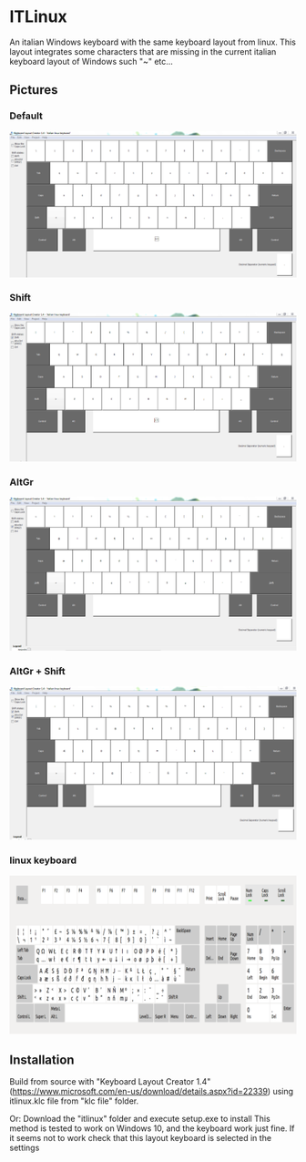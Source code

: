 ITLinux
=======

An italian Windows keyboard with the same keyboard layout from linux.
This layout integrates some characters that are missing in the current italian keyboard layout of Windows such "~" etc...

## Pictures

### Default
![Default](https://raw.githubusercontent.com/Rekrytus/IT_keyboard_linuxlike_for_windows/master/pictures/1.PNG)

### Shift
![Shift](https://raw.githubusercontent.com/Rekrytus/IT_keyboard_linuxlike_for_windows/master/pictures/2.PNG)

### AltGr
![AltGr](https://raw.githubusercontent.com/Rekrytus/IT_keyboard_linuxlike_for_windows/master/pictures/3.PNG)

### AltGr + Shift
![AltGr+Shift](https://raw.githubusercontent.com/Rekrytus/IT_keyboard_linuxlike_for_windows/master/pictures/4.PNG)

### linux keyboard
![Linux keyboard Layout](https://raw.githubusercontent.com/Rekrytus/IT_keyboard_linuxlike_for_windows/master/pictures/linux_keyboard.png)

## Installation

Build from source with "Keyboard Layout Creator 1.4" (https://www.microsoft.com/en-us/download/details.aspx?id=22339) using itlinux.klc file from "klc file" folder.

Or:
Download the "itlinux" folder and execute setup.exe to install
This method is tested to work on Windows 10, and the keyboard work just fine.
If it seems not to work check that this layout keyboard is selected in the settings
